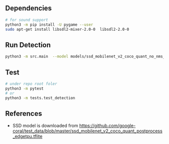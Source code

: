 ## Dependencies
```bash
# for sound support
python3 -m pip install -U pygame --user
sudo apt-get install libsdl2-mixer-2.0-0  libsdl2-2.0-0
```
## Run Detection
```bash
python3 -m src.main  --model models/ssd_mobilenet_v2_coco_quant_no_nms_edgetpu.tflite  --label models/coco_labels.txt --score_threshold 0.4
```

## Test
```bash
# under repo root foler
python3 -m pytest
# or
python3 -m tests.test_detection
```

## References
* SSD model is downloaded from https://github.com/google-coral/test_data/blob/master/ssd_mobilenet_v2_coco_quant_postprocess_edgetpu.tflite

